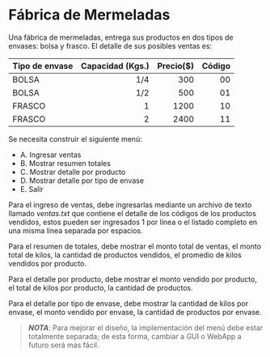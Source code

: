 # Fábrica de Mermeladas

Una fábrica de mermeladas, entrega sus productos en dos tipos de envases:
bolsa y frasco. El detalle de sus posibles ventas es:

|Tipo de envase|Capacidad (Kgs.)|Precio($)|Código|
|:-------------|---------------:|--------:|-----:|
|BOLSA         | 1/4            |      300|    00|
|BOLSA         | 1/2            |      500|    01|
|FRASCO        | 1              |     1200|    10|
|FRASCO        | 2              |     2400|    11|

Se necesita construir el siguiente menú:

- A. Ingresar ventas
- B. Mostrar resumen totales
- C. Mostrar detalle por producto
- D. Mostrar detalle por tipo de envase
- E. Salir

Para el ingreso de ventas, debe ingresarlas mediante un archivo de texto
llamado _ventas.txt_ que contiene el detalle de los códigos de los productos
vendidos, estos pueden ser ingresados 1 por línea o el listado completo en una
misma línea separada por espacios.

Para el resumen de totales, debe mostrar el monto total de ventas, el monto
total de kilos, la cantidad de productos vendidos, el promedio de kilos vendidos
por producto.

Para el detalle por producto, debe mostrar el monto vendido por producto, el
total de kilos por producto, la cantidad de productos.

Para el detalle por tipo de envase, debe mostrar la cantidad de kilos por envase,
el monto vendido por envase, la cantidad de productos por envase.

> _**NOTA**_: Para mejorar el diseño, la implementación del menú debe estar
> totalmente separada; de esta forma, cambiar a GUI o WebApp a futuro será más
> fácil.